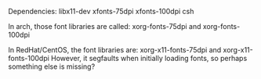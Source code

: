 Dependencies:
 libx11-dev xfonts-75dpi xfonts-100dpi csh

In arch, those font libraries are called:
 xorg-fonts-75dpi and xorg-fonts-100dpi
 
In RedHat/CentOS, the font libraries are:
 xorg-x11-fonts-75dpi and xorg-x11-fonts-100dpi
 However, it segfaults when initially loading fonts, so perhaps something else is missing?
